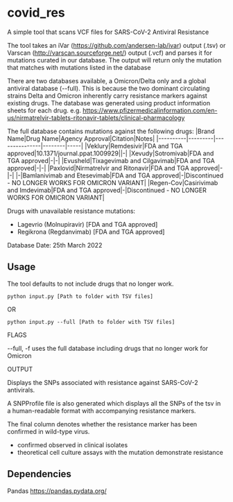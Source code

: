 # covid_res

A simple tool that scans VCF files for SARS-CoV-2 Antiviral Resistance

The tool takes an iVar (https://github.com/andersen-lab/ivar) output (.tsv) or Varscan (http://varscan.sourceforge.net/) output (.vcf) and parses it for mutations curated in our database. The output will return only the mutation that matches with mutations listed in the database

There are two databases available, a Omicron/Delta only and a global antiviral database (--full). This is because the two dominant circulating strains Delta and Omicron inherently carry resistance markers against existing drugs. 
The database was generated using product information sheets for each drug. e.g. 
https://www.pfizermedicalinformation.com/en-us/nirmatrelvir-tablets-ritonavir-tablets/clinical-pharmacology


The full database contains mutations against the following drugs:
|Brand Name|Drug Name|Agency Approval|Citation|Notes|
|----------|---------|---------------|--------|-----|
|Veklury|Remdesivir|FDA and TGA approved|10.1371/journal.ppat.1009929||\-|
|Xevudy|Sotromivab|FDA and TGA approved|\-|\-|
|Evusheld|Tixagevimab and Cilgavimab|FDA and TGA approved|\-|\-|
|Paxlovid|Nirmatrelvir and Ritonavir|FDA and TGA approved|\-|\-|
|\-|Bamlanivimab and Etesevimab|FDA and TGA approved|\-|Discontinued - NO LONGER WORKS FOR OMICRON VARIANT|
|Regen-Cov|Casirivimab and Imdevimab|FDA and TGA approved|\-|Discontinued - NO LONGER WORKS FOR OMICRON VARIANT|

Drugs with unavailable resistance mutations:
- Lagevrio (Molnupiravir) [FDA and TGA approved]
- Regikrona (Regdanvimab) [FDA and TGA approved]

Database Date: 25th March 2022

## Usage
The tool defaults to not include drugs that no longer work.

```
python input.py [Path to folder with TSV files]
```
OR
```
python input.py --full [Path to folder with TSV files]
```

FLAGS

--full, -f uses the full database including drugs that no longer work for Omicron

OUTPUT

Displays the SNPs associated with resistance against SARS-CoV-2 antivirals.

A SNPProfile file is also generated which displays all the SNPs of the tsv in a human-readable format with accompanying resistance markers.

The final column denotes whether the resistance marker has been confirmed in wild-type virus.
 - confirmed    observed in clinical isolates
 - theoretical  cell culture assays with the mutation demonstrate resistance

## Dependencies
Pandas https://pandas.pydata.org/


